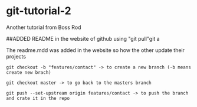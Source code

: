 # git-tutorial-2
Another tutorial from Boss Rod

##ADDED README in the website of github using "git pull"git a

The readme.mdd was added in the website so how the other update their projects


````
git checkout -b "features/contact" -> to create a new branch (-b means create new brach)

git checkout master -> to go back to the masters branch

git push --set-upstream origin features/contact -> to push the branch and crate it in the repo
````